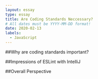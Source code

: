 ```yaml
---
layout: essay
type: essay
title: Are Coding Standards Neccessary? 
# All dates must be YYYY-MM-DD format!
date: 2020-02-13
labels:
  - JavaScript
---
```


##Why are coding standards important? 

##Impressions of ESLint with IntelliJ

##Overall Perspective
